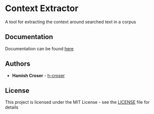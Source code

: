 # Context Extractor

A tool for extracting the context around searched text in a corpus

## Documentation

Documentation can be found [here](https://australian-text-analytics-platform.github.io/atap-context-extractor/DOCS.html)

## Authors

  - **Hamish Croser** - [h-croser](https://github.com/h-croser)

## License

This project is licensed under the MIT License - see the [LICENSE](LICENSE) file for details
